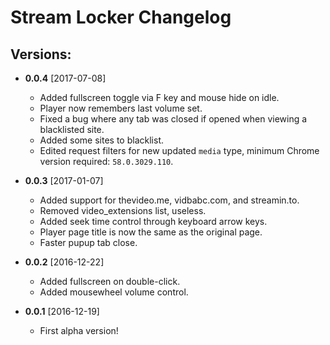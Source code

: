 Stream Locker Changelog
=======================

Versions:
---------

- **0.0.4** [2017-07-08]
	- Added fullscreen toggle via F key and mouse hide on idle.
	- Player now remembers last volume set.
	- Fixed a bug where any tab was closed if opened when viewing a blacklisted site.
	- Added some sites to blacklist.
	- Edited request filters for new updated `media` type, minimum Chrome version required: `58.0.3029.110`.

- **0.0.3** [2017-01-07]
	- Added support for thevideo.me, vidbabc.com, and streamin.to.
	- Removed video_extensions list, useless.
	- Added seek time control through keyboard arrow keys.
	- Player page title is now the same as the original page.
	- Faster pupup tab close.

- **0.0.2** [2016-12-22]
	- Added fullscreen on double-click.
	- Added mousewheel volume control.

- **0.0.1** [2016-12-19]
	- First alpha version!